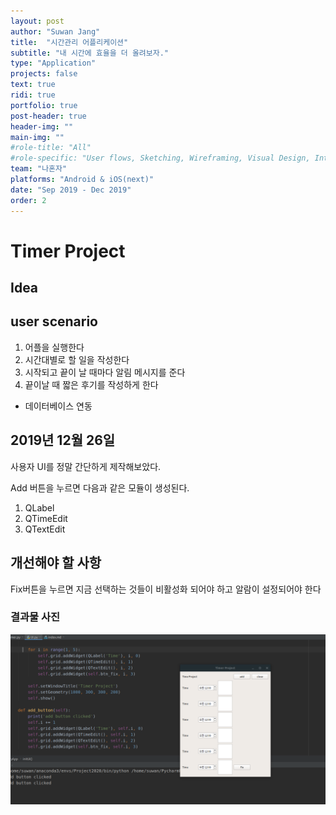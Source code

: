 ```yaml
---
layout: post
author: "Suwan Jang"
title:  "시간관리 어플리케이션"
subtitle: "내 시간에 효율을 더 올려보자."
type: "Application"
projects: false
text: true
ridi: true
portfolio: true
post-header: true
header-img: ""
main-img: ""
#role-title: "All"
#role-specific: "User flows, Sketching, Wireframing, Visual Design, Interaction, Prototyping"
team: "나혼자"
platforms: "Android & iOS(next)"
date: "Sep 2019 - Dec 2019"
order: 2
---
```


# Timer Project

## Idea

## user scenario

1. 어플을 실행한다
2. 시간대별로 할 일을 작성한다
3. 시작되고 끝이 날 때마다 알림 메시지를 준다
4. 끝이날 때 짧은 후기를 작성하게 한다


* 데이터베이스 연동


## 2019년 12월 26일

사용자 UI를 정말 간단하게 제작해보았다.

Add 버튼을 누르면 다음과 같은 모듈이 생성된다.
1. QLabel
2. QTimeEdit
3. QTextEdit  


## 개선해야 할 사항
Fix버튼을 누르면 지금 선택하는 것들이 비활성화 되어야 하고 알람이 설정되어야 한다


### 결과물 사진
![2019-12-26](img/2019-12-26.png)
